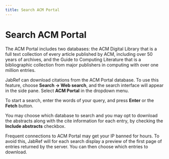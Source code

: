 ```yaml
---
title: Search ACM Portal
---
```


# Search ACM Portal

The ACM Portal includes two databases: the ACM Digital Library that is a full text collection of every article published by ACM, including over 50 years of archives, and the Guide to Computing Literature that is a bibliographic collection from major publishers in computing with over one million entries.

JabRef can download citations from the ACM Portal database. To use this feature, choose **Search -&gt; Web search**, and the search interface will appear in the side pane. Select **ACM Portal** in the dropdown menu.

To start a search, enter the words of your query, and press **Enter** or the **Fetch** button.

You may choose which database to search and you may opt to download the abstracts along with the cite information for each entry, by checking the **Include abstracts** checkbox.

Frequent connections to ACM Portal may get your IP banned for hours. To avoid this, JabRef will for each search display a preview of the first page of entries returned by the server. You can then choose which entries to download.
